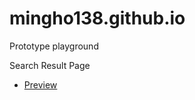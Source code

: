 # mingho138.github.io
Prototype playground

Search Result Page
- [Preview](https://mingho138.github.io/discovery/html/srp-preview.html)
